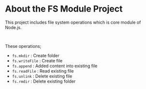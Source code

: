 # About the FS Module Project

<p>
    This project includes file system operations which is core module of Node.js.
</p>

<br>

<p>These operations;</p>

* ```fs.mkdir``` : Create folder
* ```fs.writeFile``` : Create file
* ```fs.append``` : Added content into existing file
* ```fs.readFile``` : Read existing file  
* ```fs.unlink``` : Delete existing file 
* ```fs.rmdir``` : Delete existing folder 
    
